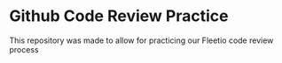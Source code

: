 # Github Code Review Practice

This repository was made to allow for practicing our Fleetio code review process
